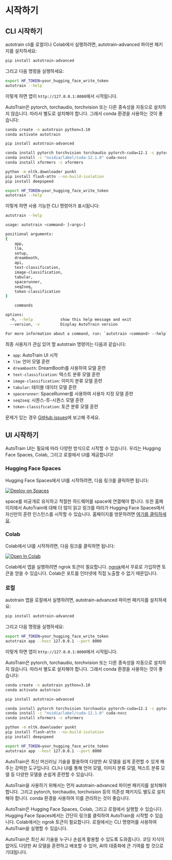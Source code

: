 # 시작하기

## CLI 시작하기

autotrain cli를 로컬이나 Colab에서 실행하려면, autotrain-advanced 파이썬 패키지를 설치하세요:

```bash
pip install autotrain-advanced
```

그리고 다음 명령을 실행하세요:

```bash
export HF_TOKEN=your_hugging_face_write_token
autotrain --help
```

이렇게 하면 앱이 `http://127.0.0.1:8000`에서 시작됩니다.

AutoTrain은 pytorch, torchaudio, torchvision 또는 다른 종속성을 자동으로 설치하지 않습니다. 따라서 별도로 설치해야 합니다.
그래서 conda 환경을 사용하는 것이 좋습니다:

```bash
conda create -n autotrain python=3.10
conda activate autotrain

pip install autotrain-advanced

conda install pytorch torchvision torchaudio pytorch-cuda=12.1 -c pytorch -c nvidia
conda install -c "nvidia/label/cuda-12.1.0" cuda-nvcc
conda install xformers -c xformers

python -m nltk.downloader punkt
pip install flash-attn --no-build-isolation
pip install deepspeed

export HF_TOKEN=your_hugging_face_write_token
autotrain --help
```

이렇게 하면 사용 가능한 CLI 명령어가 표시됩니다:

```bash
autotrain --help
```

```bash
usage: autotrain <command> [<args>]

positional arguments:
{
    app,
    llm,
    setup,
    dreambooth,
    api,
    text-classification,
    image-classification,
    tabular,
    spacerunner,
    seq2seq,
    token-classification
}

    commands

options:
  -h, --help            show this help message and exit
  --version, -v         Display AutoTrain version

For more information about a command, run: `autotrain <command> --help`
```

최종 사용자가 관심 있어 할 autotrain 명령어는 다음과 같습니다:

- `app`: AutoTrain UI 시작
- `llm`: 언어 모델 훈련
- `dreambooth`: DreamBooth를 사용하여 모델 훈련
- `text-classification`: 텍스트 분류 모델 훈련
- `image-classification`: 이미지 분류 모델 훈련
- `tabular`: 테이블 데이터 모델 훈련
- `spacerunner`: SpaceRunner를 사용하여 사용자 지정 모델 훈련
- `seq2seq`: 시퀀스-투-시퀀스 모델 훈련
- `token-classification`: 토큰 분류 모델 훈련

문제가 있는 경우 [GitHub issues](https://github.com/huggingface/autotrain-advanced/)에 보고해 주세요.

## UI 시작하기

AutoTrain UI는 필요에 따라 다양한 방식으로 시작할 수 있습니다.
우리는 Hugging Face Spaces, Colab, 그리고 로컬에서 UI를 제공합니다!

### Hugging Face Spaces

Hugging Face Spaces에서 UI를 시작하려면, 다음 링크를 클릭하면 됩니다:

[![Deploy on Spaces](https://huggingface.co/datasets/huggingface/badges/resolve/main/deploy-on-spaces-md.svg)](https://huggingface.co/login?next=/spaces/autotrain-projects/autotrain-advanced?duplicate=true)

space를 비공개로 유지하고 적절한 하드웨어를 space에 연결해야 합니다.
또한 홈페이지에서 AutoTrain에 대해 더 많이 읽고 링크를 따라가 Hugging Face Spaces에서 자신만의 훈련 인스턴스를 시작할 수 있습니다. 홈페이지를 방문하려면 [여기를 클릭하세요](https://huggingface.co/autotrain).

### Colab

Colab에서 UI를 시작하려면, 다음 링크를 클릭하면 됩니다:

[![Open In Colab](https://colab.research.google.com/assets/colab-badge.svg)](https://colab.research.google.com/github/huggingface/autotrain-advanced/blob/main/colabs/AutoTrain.ipynb)

Colab에서 앱을 실행하려면 ngrok 토큰이 필요합니다. [ngrok](https://ngrok.com/)에서 무료로 가입하면 토큰을 얻을 수 있습니다.
Colab은 포트를 인터넷에 직접 노출할 수 없기 때문입니다.

### 로컬

autotrain 앱을 로컬에서 실행하려면, autotrain-advanced 파이썬 패키지를 설치하세요:

```bash
pip install autotrain-advanced
```

그리고 다음 명령을 실행하세요:

```bash
export HF_TOKEN=your_hugging_face_write_token
autotrain app --host 127.0.0.1 --port 8000
```

이렇게 하면 앱이 `http://127.0.0.1:8000`에서 시작됩니다.

AutoTrain은 pytorch, torchaudio, torchvision 또는 다른 종속성을 자동으로 설치하지 않습니다. 따라서 별도로 설치해야 합니다.
그래서 conda 환경을 사용하는 것이 좋습니다:

```bash
conda create -n autotrain python=3.10
conda activate autotrain

pip install autotrain-advanced

conda install pytorch torchvision torchaudio pytorch-cuda=12.1 -c pytorch -c nvidia
conda install -c "nvidia/label/cuda-12.1.0" cuda-nvcc
conda install xformers -c xformers

python -m nltk.downloader punkt
pip install flash-attn --no-build-isolation
pip install deepspeed

export HF_TOKEN=your_hugging_face_write_token
autotrain app --host 127.0.0.1 --port 8000
```

AutoTrain은 최신 머신러닝 기술을 활용하여 다양한 AI 모델을 쉽게 훈련할 수 있게 해주는 강력한 도구입니다. CLI나 UI를 통해 언어 모델, 이미지 분류 모델, 텍스트 분류 모델 등 다양한 모델을 손쉽게 훈련할 수 있습니다.

AutoTrain을 사용하기 위해서는 먼저 autotrain-advanced 파이썬 패키지를 설치해야 합니다. 그리고 pytorch, torchaudio, torchvision 등의 의존성 패키지도 별도로 설치해야 합니다. conda 환경을 사용하여 이를 관리하는 것이 좋습니다.

AutoTrain은 Hugging Face Spaces, Colab, 그리고 로컬에서 실행할 수 있습니다. Hugging Face Spaces에서는 간단히 링크를 클릭하여 AutoTrain을 시작할 수 있습니다. Colab에서는 ngrok 토큰이 필요합니다. 로컬에서는 CLI 명령어를 사용하여 AutoTrain을 실행할 수 있습니다.

AutoTrain은 최신 AI 기술을 누구나 손쉽게 활용할 수 있도록 도와줍니다. 코딩 지식이 없어도 다양한 AI 모델을 훈련하고 배포할 수 있어, AI의 대중화에 큰 기여를 할 것으로 기대됩니다.

